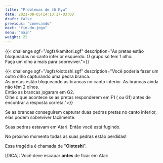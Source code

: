 ```yaml
---
title: "Problemas de 36 Kyu"
date: 2021-08-05T14:10:17-03:00
draft: false
previous: "comecando"
next: "fim-do-jogo"
menu: "main"
weight: 22
---
```


{{< challenge sgf="/sgfs/kamitori.sgf" description="As pretas estão bloqueadas no canto inferior esquerdo. O grupo só tem 1 olho.<br />Faça um olho a mais para sobreviver.">}} 

{{< challenge sgf="/sgfs/oiotoshi.sgf" description="Você poderia fazer um outro olho capturando uma pedra branca.<br />As pretas estão bloqueando as brancas no canto inferior. As brancas ainda não têm 2 olhos.<br />Então as brancas jogaram em G2.<br />Olhe o que acontece se as pretas responderem em F1 ( ou G1) antes de encontrar a resposta correta.">}} 

Se as brancas conseguirem capturar duas pedras pretas no canto inferior, elas podem sobreviver facilmente.

Suas pedras estavam em Atari. Então você está fugindo.

No próximo momento todas as suas pedras estão perdidas!

Essa tragédia é chamada de "**Oiotoshi**".

[DICA]: Você deve escapar **antes** de ficar em Atari.

